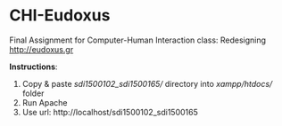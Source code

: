 # CHI-Eudoxus
Final Assignment for Computer-Human Interaction class: Redesigning http://eudoxus.gr

**Instructions**:
1. Copy & paste *sdi1500102_sdi1500165/* directory into *xampp/htdocs/* folder
2. Run Apache
3. Use url: http://localhost/sdi1500102_sdi1500165
